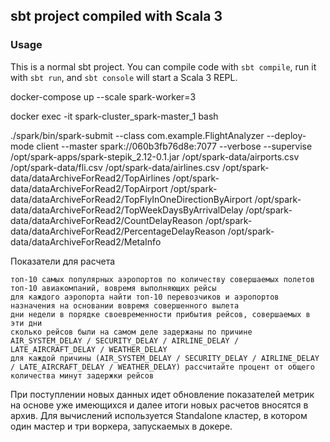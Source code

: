 ## sbt project compiled with Scala 3

### Usage

This is a normal sbt project. You can compile code with `sbt compile`, run it with `sbt run`, and `sbt console` will start a Scala 3 REPL.

docker-compose up --scale spark-worker=3

docker exec -it spark-cluster_spark-master_1 bash

./spark/bin/spark-submit --class com.example.FlightAnalyzer --deploy-mode client --master spark://060b3fb76d8e:7077 --verbose --supervise /opt/spark-apps/spark-stepik_2.12-0.1.jar /opt/spark-data/airports.csv /opt/spark-data/fli.csv /opt/spark-data/airlines.csv /opt/spark-data/dataArchiveForRead2/TopAirlines /opt/spark-data/dataArchiveForRead2/TopAirport /opt/spark-data/dataArchiveForRead2/TopFlyInOneDirectionByAirport /opt/spark-data/dataArchiveForRead2/TopWeekDaysByArrivalDelay /opt/spark-data/dataArchiveForRead2/CountDelayReason /opt/spark-data/dataArchiveForRead2/PercentageDelayReason /opt/spark-data/dataArchiveForRead2/MetaInfo


Показатели для расчета

    топ-10 самых популярных аэропортов по количеству совершаемых полетов
    топ-10 авиакомпаний, вовремя выполняющих рейсы
    для каждого аэропорта найти топ-10 перевозчиков и аэропортов назначения на основании вовремя совершенного вылета
    дни недели в порядке своевременности прибытия рейсов, совершаемых в эти дни 
    сколько рейсов были на самом деле задержаны по причине  AIR_SYSTEM_DELAY / SECURITY_DELAY / AIRLINE_DELAY / LATE_AIRCRAFT_DELAY / WEATHER_DELAY
    для каждой причины (AIR_SYSTEM_DELAY / SECURITY_DELAY / AIRLINE_DELAY / LATE_AIRCRAFT_DELAY / WEATHER_DELAY) рассчитайте процент от общего количества минут задержки рейсов

При поступлении новых данных идет обновление показателей метрик на основе уже имеющихся и далее итоги новых расчетов вносятся в архив.
Для вычислений используется Standalone кластер, в котором один мастер и три воркера, запускаемых в докере.
   
